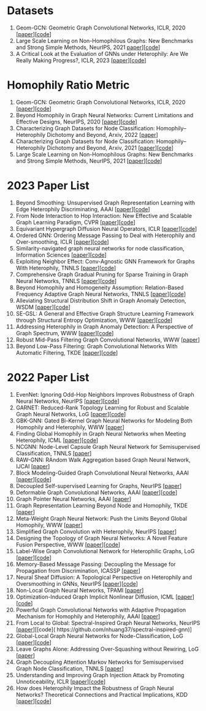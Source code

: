 # Datasets
1. Geom-GCN: Geometric Graph Convolutional Networks, ICLR, 2020 [[paper](https://openreview.net/pdf?id=S1e2agrFvS)][[code](https://github.com/graphdml-uiuc-jlu/geom-gcn)]
2. Large Scale Learning on Non-Homophilous Graphs: New Benchmarks and Strong Simple Methods, NeurIPS, 2021 [paper](https://proceedings.neurips.cc/paper_files/paper/2021/file/ae816a80e4c1c56caa2eb4e1819cbb2f-Paper.pdf)][[code](https://github.com/CUAI/Non-Homophily-Large-Scale)]
3. A Critical Look at the Evaluation of GNNs under Heterophily: Are We Really Making Progress?, ICLR, 2023 [[paper](https://openreview.net/pdf?id=tJbbQfw-5wv)][[code](https://github.com/yandex-research/heterophilous-graphs)]

# Homophily Ratio Metric
1. Geom-GCN: Geometric Graph Convolutional Networks, ICLR, 2020 [[paper](https://openreview.net/pdf?id=S1e2agrFvS)][[code](https://github.com/graphdml-uiuc-jlu/geom-gcn)]
2. Beyond Homophily in Graph Neural Networks: Current Limitations and Effective Designs, NeurIPS, 2020 [[paper](https://proceedings.neurips.cc/paper_files/paper/2020/file/58ae23d878a47004366189884c2f8440-Paper.pdf)][[code](https://github.com/GemsLab/H2GCN)]
3. Characterizing Graph Datasets for Node Classification: Homophily–Heterophily Dichotomy and Beyond, Arxiv, 2022 [[paper](https://arxiv.org/pdf/2209.06177.pdf)]
4. Characterizing Graph Datasets for Node Classification: Homophily–Heterophily Dichotomy and Beyond, Arxiv, 2021 [[paper](https://arxiv.org/pdf/2209.06177.pdf)][[code]()]
5. Large Scale Learning on Non-Homophilous Graphs: New Benchmarks and Strong Simple Methods, NeurIPS, 2021 [[paper](https://proceedings.neurips.cc/paper_files/paper/2021/file/ae816a80e4c1c56caa2eb4e1819cbb2f-Paper.pdf)][[code](https://github.com/CUAI/Non-Homophily-Large-Scale)]

# 2023 Paper List
1. Beyond Smoothing: Unsupervised Graph Representation Learning with Edge Heterophily Discriminating, AAAI [[paper](https://ojs.aaai.org/index.php/AAAI/article/view/25573)][[code]( https://github.com/yixinliu233/GREET)]
2. From Node Interaction to Hop Interaction: New Effective and Scalable Graph Learning Paradigm, CVPR [[paper](https://openaccess.thecvf.com/content/CVPR2023/papers/Chen_From_Node_Interaction_To_Hop_Interaction_New_Effective_and_Scalable_CVPR_2023_paper.pdf)][[code](https://github.com/JC-202/HopGNN)]
3. Equivariant Hypergraph Diffusion Neural Operators, ICLR [[paper](https://openreview.net/pdf?id=RiTjKoscnNd)][[code](https://github.com/Graph-COM/ED-HNN)]
4. Ordered GNN: Ordering Message Passing to Deal with Heterophily and Over-smoothing, ICLR [[paper](https://openreview.net/pdf?id=wKPmPBHSnT6)][[code](https://github.com/LUMIA-Group/OrderedGNN)]
5. Similarity-navigated graph neural networks for node classification, Information Sciences [[paper](https://pdf.sciencedirectassets.com/271625/1-s2.0-S0020025523X00103/1-s2.0-S0020025523003493/main.pdf?X-Amz-Security-Token=IQoJb3JpZ2luX2VjEEUaCXVzLWVhc3QtMSJHMEUCIHFDSGP1KwyF8xDCJ9aE3E7lnKsbbmITF4b7zM9AtrUBAiEA2%2BA6jtedGEYJL5XrtkZsg%2BmESn7SzRbx0K4nGgd2aCsqvAUIvv%2F%2F%2F%2F%2F%2F%2F%2F%2F%2FARAFGgwwNTkwMDM1NDY4NjUiDBA5txPngIW%2Fxtf%2F4SqQBTXUI3REX0f697W9XBeIUoFCGExuZePzChSUd%2Bw1VLKKfo%2BPpfL6TivnTlAWy3DLzYClGsd7TxTC1DbMD7ceIbq1CVNQop8hG96kP5wSqcPVkKXwAo7MkJByeoqXuuASyndCkm1Zhz6R35Pvnq7viaEw4UtulDjzytXrqgJLIVsvvBAShuKGXXw6W1xUxGGOP04JV9s9lRVC2z0e9xS%2F%2B%2BkyQtMUGfcbFx7LhUxjE4PBtjWFxMaiXYOak44jLVAu7x2lhMN3KL36c35AHYGat1TUsaTPqNmCSUCZ2KSfcmniKUi3zLgZQNJB5OerBkmI9cBTK8Lp3lACc7GXe4wxG4vlSz1%2BtyGNVVWC0X8Rkj%2BM6GjTk1OOQC%2B4uKH8DzRKbPB5i52RV48LYps%2F8CHyn9ZpuPne1ErbIItTReIVvY3NTjuGrobSO487F2OjunNf9Kfo9PShiLvB5DpjlaFJyUWk6eKWOgXwqGYNAb2GPGUAdvUWE6ePx0VFn8oMtE1JYcKWybe6NvcL8BvZjfGzyGPB8Y%2FCFhXWNkoYKYQYFCcXeRoc4ygcxId2ql1%2BtjKmV38a0HyFopR%2B7pLoFaUCanfh9eaF7%2B8jarFuC3Ymqw%2B9sDlkVaw3arzpJaLd7glqT2omCocZh%2Fg4hWGQOLB9L2dRRl8xtGjA7Dl4bIpW%2BBIx9E0YjNlR%2BmerfoVRQo%2FSiRHUBiNaAYDB8HEjVR4yzlS2nDCZiV2NtOaTJJeiKOU15OmNpjC6NWUNxudHF9Oxn%2Fr5mcUmjBxI30yPcqrBAgB%2BuT%2F6OVQB72Tl8TO%2BPoUKnRI%2FoHmNOlGIokMX5Q4hYPQT5gw1oelcVnBxuiqrBnBRK2tOVZ%2FeXD6Jaj6zxkixMMictaUGOrEBzVG2hh20mCxVJ14ZABh%2Fy6WBV7doqUZHYxy%2BX8xI%2BQMAZlmhiKgnrQR8skZ3QJSCz97STxkntjFeeDQN21t5bg0qpPGdtx0eMpa2V1HtJOOjbxSu1JootjceIoiQDVPy1nhF0wz0OY4WaPKvmzvDCTMaWk3EiZv3T7XkCElihQGQdkiFHxAyZm8sa6PEVNoTQ3zfOFEHOSSUca98%2F02Ay6Wfg4M0n3vXc7JsS3UBUpA4&X-Amz-Algorithm=AWS4-HMAC-SHA256&X-Amz-Date=20230711T130506Z&X-Amz-SignedHeaders=host&X-Amz-Expires=300&X-Amz-Credential=ASIAQ3PHCVTY52WQCE2R%2F20230711%2Fus-east-1%2Fs3%2Faws4_request&X-Amz-Signature=bd7ae1ba464c076426a5df837584c676d121141e05ac7460fa874bbaa35f4852&hash=20048ca6ff0b7364e2843b3528b13852157b867930bad8a7de178bfe75eeead7&host=68042c943591013ac2b2430a89b270f6af2c76d8dfd086a07176afe7c76c2c61&pii=S0020025523003493&tid=spdf-2b231a4f-94de-44d2-a8ae-8188e06f7ad4&sid=58fe3ee866b9404c3119ab1-d34bf512c3f6gxrqa&type=client&tsoh=d3d3LnNjaWVuY2VkaXJlY3QuY29t&ua=050c5101505f55555f01&rr=7e51418cca0d0478&cc=cn)][[code](https://github.com/MinhZou/SNGNN)]
6. Exploiting Neighbor Effect: Conv-Agnostic GNN Framework for Graphs With Heterophily, TNNLS [[paper](https://ieeexplore.ieee.org/stamp/stamp.jsp?tp=&arnumber=10128758)][[code](https://github.com/JC-202/CAGNN)]
7. Comprehensive Graph Gradual Pruning for Sparse Training in Graph Neural Networks, TNNLS [[paper](https://ieeexplore.ieee.org/stamp/stamp.jsp?tp=&arnumber=10164013)][[code](https://github.com/LiuChuang0059/CGP)]
8. Beyond Homophily and Homogeneity Assumption: Relation-Based Frequency Adaptive Graph Neural Networks, TNNLS [[paper](https://ieeexplore.ieee.org/stamp/stamp.jsp?tp=&arnumber=10011169)][[code](https://github.com/LirongWu/RFA-GNN)]
9. Alleviating Structural Distribution Shift in Graph Anomaly Detection, WSDM [[paper](http://staff.ustc.edu.cn/~hexn/papers/wsdm23-GDN.pdf)][[code](https://github.com/blacksingular/wsdm_GDN)]
10. SE-GSL: A General and Effective Graph Structure Learning Framework through Structural Entropy Optimization, WWW [[paper](https://penghao-bdsc.github.io/papers/A%20General%20and%20Effective%20Graph%20Structure%20Learning%20Framework%20through%20Structural%20Entropy%20Optimization.pdf)][[code]( https://github.com/RingBDStack/SE-GSL)]
11. Addressing Heterophily in Graph Anomaly Detection: A Perspective of Graph Spectrum, WWW [[paper](https://blacksingular.github.io/papers/www23-GHRN.pdf)][[code](https://github.com/blacksingular/GHRN)]
12. Robust Mid-Pass Filtering Graph Convolutional Networks, WWW [[paper](https://arxiv.org/pdf/2302.08048.pdf)]
13. Beyond Low-Pass Filtering: Graph Convolutional Networks With Automatic Filtering, TKDE [[paper](https://ieeexplore.ieee.org/stamp/stamp.jsp?tp=&arnumber=9806316)][[code]( https://github.com/nnzhan/AutoGCN)]

# 2022 Paper List
1. EvenNet: Ignoring Odd-Hop Neighbors Improves Robustness of Graph Neural Networks, NeurIPS [[paper](https://openreview.net/pdf?id=SPoiDLr3WE7)][[code](https://github.com/Leirunlin/EvenNet)]
2. GARNET: Reduced-Rank Topology Learning for Robust and Scalable Graph Neural Networks, LoG [[paper](https://proceedings.mlr.press/v198/deng22a/deng22a.pdf)][[code](https://github.com/cornell-zhang/GARNET)]
3. GBK-GNN: Gated Bi-Kernel Graph Neural Networks for Modeling Both Homophily and Heterophily, WWW [[paper](https://arxiv.org/pdf/2110.15777.pdf)]
4. Finding Global Homophily in Graph Neural Networks when Meeting Heterophily, ICML [[paper](https://proceedings.mlr.press/v162/li22ad/li22ad.pdf)][[code](https://github.com/RecklessRonan/GloGNN)]
5. NCGNN: Node-Level Capsule Graph Neural Network for Semisupervised Classification, TNNLS [[paper](https://ieeexplore.ieee.org/stamp/stamp.jsp?tp=&arnumber=9792205)]
6. RAW-GNN: RAndom Walk Aggregation based Graph Neural Network, IJCAI [[paper](https://www.ijcai.org/proceedings/2022/0293.pdf)]
7. Block Modeling-Guided Graph Convolutional Neural Networks, AAAI [[paper](https://ojs.aaai.org/index.php/AAAI/article/view/20319)][[code]()]
8. Decoupled Self-supervised Learning for Graphs, NeurIPS [[paper](https://proceedings.neurips.cc/paper_files/paper/2022/file/040c816286b3844fd78f2124eec75f2e-Paper-Conference.pdf)]
9. Deformable Graph Convolutional Networks, AAAI [[paper](https://ojs.aaai.org/index.php/AAAI/article/view/20765)][[code](https://github.com/mlvlab/DeformableGCN)]
10. Graph Pointer Neural Networks, AAAI [[paper](https://ojs.aaai.org/index.php/AAAI/article/view/20864)]
11. Graph Representation Learning Beyond Node and Homophily, TKDE [[paper](https://ieeexplore.ieee.org/stamp/stamp.jsp?tp=&arnumber=9695254)]
12. Meta-Weight Graph Neural Network: Push the Limits Beyond Global Homophily, WWW [[paper](https://www.atailab.cn/seminar2022Spring/pdf/2022_WWW_Meta-Weight%20Graph%20Neural%20Network_Push%20the%20Limits%20Beyond%20Global%20Homophily.pdf)]
13. Simplified Graph Convolution with Heterophily, NeurIPS [[paper](https://proceedings.neurips.cc/paper_files/paper/2022/file/ae07d152c51ea2ddae65aa7192eb5ff7-Paper-Conference.pdf)]
14. Designing the Topology of Graph Neural Networks: A Novel Feature Fusion Perspective, WWW [[paper](https://arxiv.org/pdf/2112.14531.pdf)][[code](https://github.com/AutoML-Research/F2GNN)]
15. Label-Wise Graph Convolutional Network for Heterophilic Graphs, LoG [[paper](https://openreview.net/pdf?id=HRmby7yVVuF)][[code](https://github.com/EnyanDai/LWGCN)]
16. Memory-Based Message Passing: Decoupling the Message for Propagation from Discrimination, ICASSP [[paper](https://ieeexplore.ieee.org/stamp/stamp.jsp?tp=&arnumber=9747635)]
17. Neural Sheaf Diffusion: A Topological Perspective on Heterophily and Oversmoothing in GNNs, NeurIPS [[paper](https://proceedings.neurips.cc/paper_files/paper/2022/file/75c45fca2aa416ada062b26cc4fb7641-Paper-Conference.pdf)][[code](https://github.com/twitter-research/neural-sheaf-diffusion)]
18. Non-Local Graph Neural Networks, TPAMI [[paper](https://ieeexplore.ieee.org/stamp/stamp.jsp?tp=&arnumber=9645300)]
19. Optimization-Induced Graph Implicit Nonlinear Diffusion, ICML [[paper](https://proceedings.mlr.press/v162/chen22z/chen22z.pdf)][[code](https://github.com/7qchen/GIND)]
20. Powerful Graph Convolutional Networks with Adaptive Propagation Mechanism for Homophily and Heterophily, AAAI [[paper](https://ojs.aaai.org/index.php/AAAI/article/view/20340)]
21. From Local to Global: Spectral-Inspired Graph Neural Networks, NeurIPS [[paper](https://openreview.net/pdf?id=DhICIwGint_)][[code](
https://github.com/nhuang37/spectral-inspired-gnn)]
22. Global-Local Graph Neural Networks for Node-Classification, LoG [[paper](https://openreview.net/pdf?id=YCgwkDo56q)][[code]()]
23. Leave Graphs Alone: Addressing Over-Squashing without Rewiring, LoG [[paper](https://openreview.net/pdf?id=vEbUaN9Z2V8)]
24. Graph Decoupling Attention Markov Networks for Semisupervised Graph Node Classification, TNNLS [[paper](https://ieeexplore.ieee.org/stamp/stamp.jsp?tp=&arnumber=9744550)]
25. Understanding and Improving Graph Injection Attack by Promoting Unnoticeability, ICLR [[paper](https://openreview.net/pdf?id=wkMG8cdvh7-)][[code](https://github.com/LFhase/GIA-HAO)]
26. How does Heterophily Impact the Robustness of Graph Neural Networks? Theoretical Connections and Practical Implications, KDD [[paper](https://arxiv.org/pdf/2106.07767.pdf)][[code](https://github.com/GemsLab/HeteRobust)]
